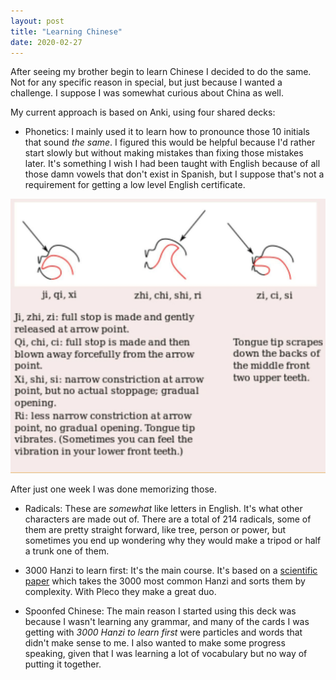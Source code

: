 ```yaml
---
layout: post
title: "Learning Chinese"
date: 2020-02-27
---
```


After seeing my brother begin to learn Chinese I decided to do the same. Not for any specific reason in special, but just because I wanted a challenge. I suppose I was somewhat curious about China as well.

My current approach is based on Anki, using four shared decks:

* Phonetics: I mainly used it to learn how to pronounce those 10 initials that sound _the same_. I figured this would be helpful because I'd rather start slowly but without making mistakes than fixing those mistakes later. It's something I wish I had been taught with English because of all those damn vowels that don't exist in Spanish, but I suppose that's not a requirement for getting a low level English certificate.

![Those pesky initials](/images/pesky_initials.jpg)

After just one week I was done memorizing those.

* Radicals: These are _somewhat_ like letters in English. It's what other characters are made out of. There are a total of 214 radicals, some of them are pretty straight forward, like tree, person or power, but sometimes you end up wondering why they would make a tripod or half a trunk one of them.

* 3000 Hanzi to learn first: It's the main course. It's based on a [scientific paper](http://journals.plos.org/plosone/article?id=10.1371/journal.pone.0069745) which takes the 3000 most common Hanzi and sorts them by complexity. With Pleco they make a great duo.

* Spoonfed Chinese: The main reason I started using this deck was because I wasn't learning any grammar, and many of the cards I was getting with _3000 Hanzi to learn first_ were particles and words that didn't make sense to me. I also wanted to make some progress speaking, given that I was learning a lot of vocabulary but no way of putting it together.
